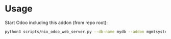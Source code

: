 # Usage

Start Odoo including this addon (from repo root):

```bash
python3 scripts/nix_odoo_web_server.py --db-name mydb --addon mgmtsystem_review
```
